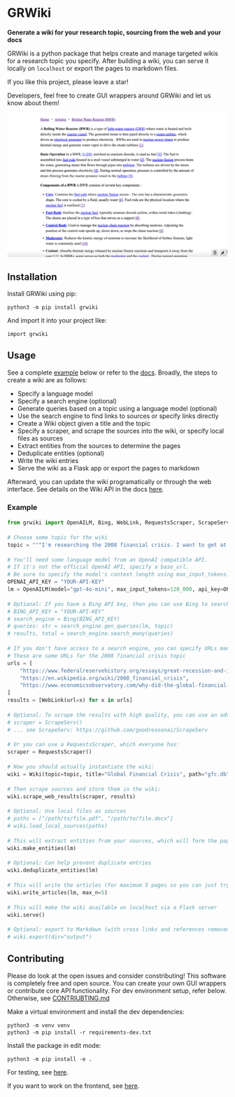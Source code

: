 
# GRWiki

**Generate a wiki for your research topic, sourcing from the web and your docs**

GRWiki is a python package that helps create and manage targeted wikis for a research topic you specify. After building a wiki, you can serve it locally on `localhost` or export the pages to markdown files.

If you like this project, please leave a star!

Developers, feel free to create GUI wrappers around GRWiki and let us know about them!

![image](images/article.png)

## Installation

Install GRWiki using pip:

```
python3 -m pip install grwiki
```

And import it into your project like:

```
import grwiki
```

## Usage

See a complete [example](#example) below or refer to the [docs](./docs/). Broadly, the steps to create a wiki are as follows:

- Specify a language model
- Specify a search engine (optional)
- Generate queries based on a topic using a language model (optional)
- Use the search engine to find links to sources or specify links directly
- Create a Wiki object given a title and the topic
- Specify a scraper, and scrape the sources into the wiki, or specify local files as sources
- Extract entities from the sources to determine the pages
- Deduplicate entities (optional)
- Write the wiki entries
- Serve the wiki as a Flask app or export the pages to markdown

Afterward, you can update the wiki programatically or through the web interface. See details on the Wiki API in the docs [here](./docs/wiki.md).

### Example

```python
from grwiki import OpenAILM, Bing, WebLink, RequestsScraper, ScrapeServ, Wiki

# Choose some topic for the wiki
topic = """I'm researching the 2008 financial crisis. I want to get at the technical and in depth issues behind why it happened, the major players, and what ultimately came of it."""

# You'll need some language model from an OpenAI compatible API.
# If it's not the official OpenAI API, specify a base_url.
# Be sure to specify the model's context length using max_input_tokens.
OPENAI_API_KEY = "YOUR-API-KEY"
lm = OpenAILM(model="gpt-4o-mini", max_input_tokens=128_000, api_key=OPENAI_API_KEY, base_url=None)

# Optional: If you have a Bing API key, then you can use Bing to search for web sources (see https://www.microsoft.com/en-us/bing/apis/bing-web-search-api)
# BING_API_KEY = "YOUR-API-KEY"
# search_engine = Bing(BING_API_KEY)
# queries: str = search_engine.gen_queries(lm, topic)
# results, total = search_engine.search_many(queries)

# If you don't have access to a search engine, you can specify URLs manually.
# These are some URLs for the 2008 financial crisis topic
urls = [
    "https://www.federalreservehistory.org/essays/great-recession-and-its-aftermath",
    "https://en.wikipedia.org/wiki/2008_financial_crisis",
    "https://www.economicsobservatory.com/why-did-the-global-financial-crisis-of-2007-09-happen"
]
results = [WebLink(url=x) for x in urls]

# Optional: To scrape the results with high quality, you can use an advanced ScrapeServ client:
# scraper = ScrapeServ()
# ... see ScrapeServ: https://github.com/goodreasonai/ScrapeServ

# Or you can use a RequestsScraper, which everyone has:
scraper = RequestsScraper()

# Now you should actually instantiate the wiki:
wiki = Wiki(topic=topic, title="Global Financial Crisis", path="gfc.db", replace=False)

# Then scrape sources and store them in the wiki:
wiki.scrape_web_results(scraper, results)

# Optional: Use local files as sources
# paths = ["/path/to/file.pdf", "/path/to/file.docx"]
# wiki.load_local_sources(paths)

# This will extract entities from your sources, which will form the pages of the wiki
wiki.make_entities(lm)

# Optional: Can help prevent duplicate entries
wiki.deduplicate_entities(lm)

# This will write the articles (for maximum 5 pages so you can just try it out)
wiki.write_articles(lm, max_n=5)

# This will make the wiki available on localhost via a Flask server
wiki.serve()

# Optional: export to Markdown (with cross links and references removed)
# wiki.export(dir="output")
```

## Contributing

Please do look at the open issues and consider constributing! This software is completely free and open source. You can create your own GUI wrappers or contribute core API functionality. For dev environment setup, refer below. Otherwise, see [CONTRIUBTING.md](./CONTRIBUTING.md)

Make a virtual environment and install the dev dependencies:

```
python3 -m venv venv
python3 -m pip install -r requirements-dev.txt
```

Install the package in edit mode:

```
python3 -m pip install -e .
```

For testing, see [here](tests/README.md).

If you want to work on the frontend, see [here](frontend/README.md).

